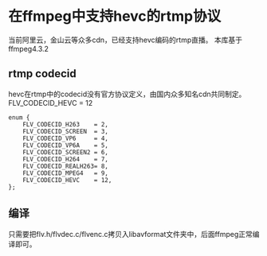 # 在ffmpeg中支持hevc的rtmp协议

当前阿里云，金山云等众多cdn，已经支持hevc编码的rtmp直播。
本库基于ffmpeg4.3.2

## rtmp codecid
hevc在rtmp中的codecid没有官方协议定义，由国内众多知名cdn共同制定。
FLV_CODECID_HEVC = 12
~~~
enum {
    FLV_CODECID_H263    = 2,
    FLV_CODECID_SCREEN  = 3,
    FLV_CODECID_VP6     = 4,
    FLV_CODECID_VP6A    = 5,
    FLV_CODECID_SCREEN2 = 6,
    FLV_CODECID_H264    = 7,
    FLV_CODECID_REALH263= 8,
    FLV_CODECID_MPEG4   = 9,
    FLV_CODECID_HEVC    = 12,
};
~~~

## 编译
只需要把flv.h/flvdec.c/flvenc.c拷贝入libavformat文件夹中，后面ffmpeg正常编译即可。



